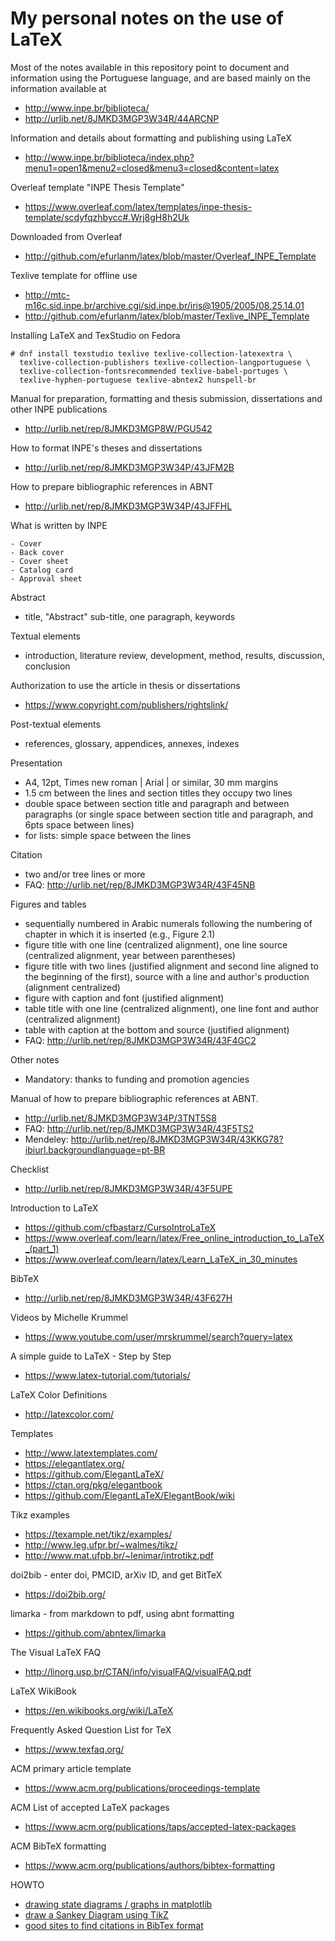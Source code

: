 # My personal notes on the use of LaTeX

Most of the notes available in this repository point to document and information using the Portuguese language, and are based mainly on the information available at

* http://www.inpe.br/biblioteca/
* http://urlib.net/8JMKD3MGP3W34R/44ARCNP

Information and details about formatting and publishing using LaTeX

* http://www.inpe.br/biblioteca/index.php?menu1=open1&menu2=closed&menu3=closed&content=latex

Overleaf template "INPE Thesis Template"

* https://www.overleaf.com/latex/templates/inpe-thesis-template/scdyfqzhbycc#.Wrj8gH8h2Uk

Downloaded from Overleaf

* http://github.com/efurlanm/latex/blob/master/Overleaf_INPE_Template

Texlive template for offline use

* http://mtc-m16c.sid.inpe.br/archive.cgi/sid.inpe.br/iris@1905/2005/08.25.14.01
* http://github.com/efurlanm/latex/blob/master/Texlive_INPE_Template

Installing LaTeX and TexStudio on Fedora

    # dnf install texstudio texlive texlive-collection-latexextra \
      texlive-collection-publishers texlive-collection-langportuguese \
      texlive-collection-fontsrecommended texlive-babel-portuges \
      texlive-hyphen-portuguese texlive-abntex2 hunspell-br

Manual for preparation, formatting and thesis submission, dissertations and other INPE publications

* http://urlib.net/rep/8JMKD3MGP8W/PGU542

How to format INPE's theses and dissertations

* http://urlib.net/rep/8JMKD3MGP3W34P/43JFM2B

How to prepare bibliographic references in ABNT

* http://urlib.net/rep/8JMKD3MGP3W34P/43JFFHL

What is written by INPE

    - Cover
    - Back cover
    - Cover sheet
    - Catalog card
    - Approval sheet

Abstract

* title, "Abstract" sub-title, one paragraph, keywords

Textual elements

* introduction, literature review, development, method, results, discussion, conclusion

Authorization to use the article in thesis or dissertations

* https://www.copyright.com/publishers/rightslink/

Post-textual elements

* references, glossary, appendices, annexes, indexes

Presentation

* A4, 12pt, Times new roman | Arial | or similar, 30 mm margins
* 1.5 cm between the lines and section titles they occupy
two lines
* double space between section title and paragraph and between paragraphs (or single space between section title and paragraph, and 6pts space between lines)
* for lists: simple space between the lines

Citation

* two and/or tree lines or more
* FAQ: http://urlib.net/rep/8JMKD3MGP3W34R/43F45NB

Figures and tables

* sequentially numbered in Arabic numerals following the numbering of
chapter in which it is inserted (e.g., Figure 2.1)
* figure title with one line (centralized alignment), one line source (centralized alignment, year between parentheses)
* figure title with two lines (justified alignment and second line aligned to the beginning of the first), source with a line and author's production (alignment centralized)
* figure with caption and font (justified alignment)
* table title with one line (centralized alignment), one line font and author (centralized alignment)
* table with caption at the bottom and source (justified alignment)
* FAQ: http://urlib.net/rep/8JMKD3MGP3W34R/43F4GC2

Other notes

* Mandatory: thanks to funding and promotion agencies

Manual of how to prepare bibliographic references at ABNT.

* http://urlib.net/8JMKD3MGP3W34P/3TNT5S8
* FAQ: http://urlib.net/rep/8JMKD3MGP3W34R/43F5TS2
* Mendeley: http://urlib.net/rep/8JMKD3MGP3W34R/43KKG78?ibiurl.backgroundlanguage=pt-BR

Checklist

* http://urlib.net/rep/8JMKD3MGP3W34R/43F5UPE

Introduction to LaTeX

* https://github.com/cfbastarz/CursoIntroLaTeX
* https://www.overleaf.com/learn/latex/Free_online_introduction_to_LaTeX_(part_1)
* https://www.overleaf.com/learn/latex/Learn_LaTeX_in_30_minutes

BibTeX

* http://urlib.net/rep/8JMKD3MGP3W34R/43F627H

Videos by Michelle Krummel

* https://www.youtube.com/user/mrskrummel/search?query=latex

A simple guide to LaTeX - Step by Step

* https://www.latex-tutorial.com/tutorials/

LaTeX Color Definitions

* http://latexcolor.com/

Templates

* http://www.latextemplates.com/
* https://elegantlatex.org/
* https://github.com/ElegantLaTeX/
* https://ctan.org/pkg/elegantbook
* https://github.com/ElegantLaTeX/ElegantBook/wiki

Tikz examples

* https://texample.net/tikz/examples/
* http://www.leg.ufpr.br/~walmes/tikz/
* http://www.mat.ufpb.br/~lenimar/introtikz.pdf

doi2bib - enter doi, PMCID, arXiv ID, and get BitTeX

* https://doi2bib.org/

limarka - from markdown to pdf, using abnt formatting

* https://github.com/abntex/limarka

The Visual LaTeX FAQ

* http://linorg.usp.br/CTAN/info/visualFAQ/visualFAQ.pdf

LaTeX WikiBook

* https://en.wikibooks.org/wiki/LaTeX

Frequently Asked Question List for TeX

* https://www.texfaq.org/

ACM primary article template

* https://www.acm.org/publications/proceedings-template

ACM List of accepted LaTeX packages

* https://www.acm.org/publications/taps/accepted-latex-packages

ACM BibTeX formatting

* https://www.acm.org/publications/authors/bibtex-formatting


HOWTO

* [drawing state diagrams / graphs in matplotlib](https://tex.stackexchange.com/questions/318191/drawing-state-diagrams-graphs-in-matplotlib-with-latex)
* [draw a Sankey Diagram using TikZ](https://tex.stackexchange.com/questions/40159/how-to-draw-a-sankey-diagram-using-tikz)
* [good sites to find citations in BibTex format](https://tex.stackexchange.com/questions/143/what-are-good-sites-to-find-citations-in-bibtex-format)

